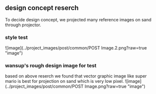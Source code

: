 ## design concept reserch
To decide design concept, we projected many reference images on sand through projector.

### style test
![image](../project_images/post/common/POST Image.2.png?raw=true "image")


### wansup's rough design image for test
based on above reserch we found that vector graphic image like super mario is best for projection on sand which is very low pixel.
![image](../project_images/post/common/POST Image.png?raw=true "image")